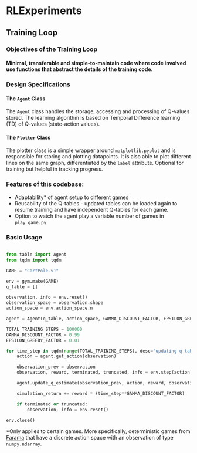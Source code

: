 # RLExperiments

## Training Loop

### Objectives of the Training Loop

#### Minimal, transferable and simple-to-maintain code where code involved use functions that abstract the details of the training code.

### Design Specifications

#### The `Agent` Class
The `Agent` class handles the storage, accessing and processing of Q-values stored. The learning algorithm is based on Temporal Difference learning (TD) of Q-values (state-action values). 

#### The `Plotter` Class
The plotter class is a simple wrapper around `matplotlib.pyplot` and is responsible for storing and plotting datapoints. It is also able to plot different lines on the same graph, differentiated by the `label` attribute. Optional for training but helpful in tracking progress.


### Features of this codebase:

- Adaptability* of agent setup to different games
- Reusability of the Q-tables - updated tables can be loaded again to resume training and have independent Q-tables for each game.
- Option to watch the agent play a variable number of games in `play_game.py`


### Basic Usage

```py

from table import Agent
from tqdm import tqdm

GAME = "CartPole-v1"

env = gym.make(GAME)
q_table = []

observation, info = env.reset()
observation_space = observation.shape
action_space = env.action_space.n

agent = Agent(q_table, action_space, GAMMA_DISCOUNT_FACTOR, EPSILON_GREEDY_FACTOR)

TOTAL_TRAINING_STEPS = 100000
GAMMA_DISCOUNT_FACTOR = 0.99
EPSILON_GREEDY_FACTOR = 0.01

for time_step in tqdm(range(TOTAL_TRAINING_STEPS), desc="updating q tables"):
    action = agent.get_action(observation)

    observation_prev = observation
    observation, reward, terminated, truncated, info = env.step(action)

    agent.update_q_estimate(observation_prev, action, reward, observation)

    simulation_return += reward * (time_step**GAMMA_DISCOUNT_FACTOR)

    if terminated or truncated:
        observation, info = env.reset()

env.close()
```

*Only applies to certain games. More specifically, deterministic games from [Farama](https://gymnasium.farama.org/) that have a discrete action space with an observation of type `numpy.ndarray`.